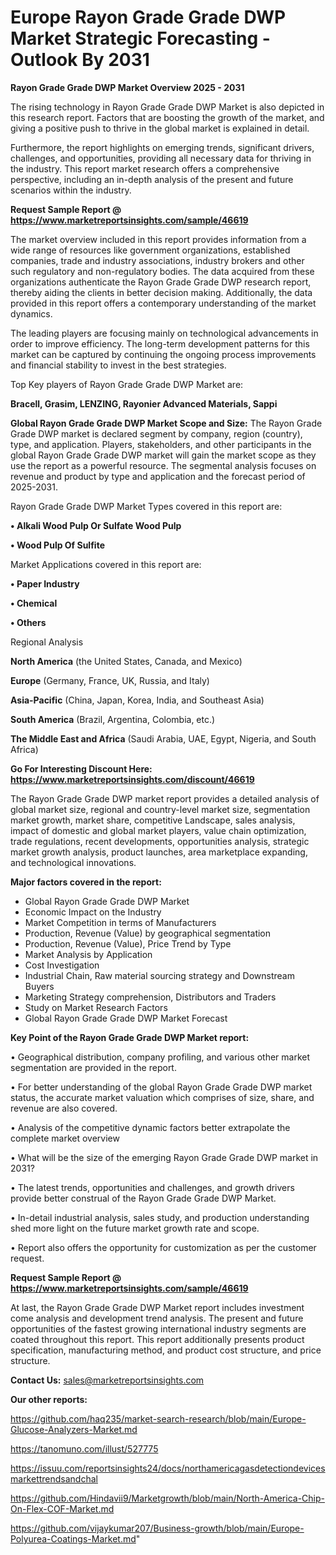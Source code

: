 # Europe Rayon Grade Grade DWP Market Strategic Forecasting - Outlook By 2031

<Strong> Rayon Grade Grade DWP Market Overview 2025 - 2031</strong>

The rising technology in Rayon Grade Grade DWP Market is also depicted in this research report. Factors that are boosting the growth of the market, and giving a positive push to thrive in the global market is explained in detail.

Furthermore, the report highlights on emerging trends, significant drivers, challenges, and opportunities, providing all necessary data for thriving in the industry. This report market research offers a comprehensive perspective, including an in-depth analysis of the present and future scenarios within the industry.

<strong>Request Sample Report @ <a href=https://www.marketreportsinsights.com/sample/46619>https://www.marketreportsinsights.com/sample/46619</a></strong>

The market overview included in this report provides information from a wide range of resources like government organizations, established companies, trade and industry associations, industry brokers and other such regulatory and non-regulatory bodies. The data acquired from these organizations authenticate the Rayon Grade Grade DWP research report, thereby aiding the clients in better decision making. Additionally, the data provided in this report offers a contemporary understanding of the market dynamics.

The leading players are focusing mainly on technological advancements in order to improve efficiency. The long-term development patterns for this market can be captured by continuing the ongoing process improvements and financial stability to invest in the best strategies.

Top Key players of Rayon Grade Grade DWP Market are:

<strong>Bracell, Grasim, LENZING, Rayonier Advanced Materials, Sappi</strong>

<strong><b>Global Rayon Grade Grade DWP Market Scope and Size:</b></strong>
The Rayon Grade Grade DWP market is declared segment by company, region (country), type, and application. Players, stakeholders, and other participants in the global Rayon Grade Grade DWP market will gain the market scope as they use the report as a powerful resource. The segmental analysis focuses on revenue and product by type and application and the forecast period of 2025-2031.

Rayon Grade Grade DWP Market Types covered in this report are:

<strong>•  Alkali Wood Pulp Or Sulfate Wood Pulp

•  Wood Pulp Of Sulfite</strong>

Market Applications covered in this report are:

<strong>•  Paper Industry

•  Chemical

•  Others</strong> 

Regional Analysis

<strong>North America</strong> (the United States, Canada, and Mexico)

<strong>Europe</strong> (Germany, France, UK, Russia, and Italy)

<strong>Asia-Pacific</strong> (China, Japan, Korea, India, and Southeast Asia)

<strong>South America</strong> (Brazil, Argentina, Colombia, etc.)

<strong>The Middle East and Africa</strong> (Saudi Arabia, UAE, Egypt, Nigeria, and South Africa)

<strong>Go For Interesting Discount Here: <a href=https://www.marketreportsinsights.com/discount/46619>https://www.marketreportsinsights.com/discount/46619</a></strong>

The Rayon Grade Grade DWP market report provides a detailed analysis of global market size, regional and country-level market size, segmentation market growth, market share, competitive Landscape, sales analysis, impact of domestic and global market players, value chain optimization, trade regulations, recent developments, opportunities analysis, strategic market growth analysis, product launches, area marketplace expanding, and technological innovations.

<strong><b>Major factors covered in the report:</b></strong>
<ul>
  <li>Global Rayon Grade Grade DWP Market </li>
  <li>Economic Impact on the Industry</li>
  <li>Market Competition in terms of Manufacturers</li>
  <li>Production, Revenue (Value) by geographical segmentation</li>
  <li>Production, Revenue (Value), Price Trend by Type</li>
  <li>Market Analysis by Application</li>
  <li>Cost Investigation</li>
  <li>Industrial Chain, Raw material sourcing strategy and Downstream Buyers</li>
  <li>Marketing Strategy comprehension, Distributors and Traders</li>
  <li>Study on Market Research Factors</li>
  <li>Global Rayon Grade Grade DWP Market Forecast</li>
</ul>

<strong><b>Key Point of the Rayon Grade Grade DWP Market report:</b></strong>

• Geographical distribution, company profiling, and various other market segmentation are provided in the report.

• For better understanding of the global Rayon Grade Grade DWP market status, the accurate market valuation which comprises of size, share, and revenue are also covered.

• Analysis of the competitive dynamic factors better extrapolate the complete market overview

• What will be the size of the emerging Rayon Grade Grade DWP market in 2031?

• The latest trends, opportunities and challenges, and growth drivers provide better construal of the Rayon Grade Grade DWP Market.

• In-detail industrial analysis, sales study, and production understanding shed more light on the future market growth rate and scope.

• Report also offers the opportunity for customization as per the customer request.

<strong>Request Sample Report @ <a href=https://www.marketreportsinsights.com/sample/46619>https://www.marketreportsinsights.com/sample/46619</a></strong>

At last, the Rayon Grade Grade DWP Market report includes investment come analysis and development trend analysis. The present and future opportunities of the fastest growing international industry segments are coated throughout this report. This report additionally presents product specification, manufacturing method, and product cost structure, and price structure.

<strong>Contact Us:</strong>
sales@marketreportsinsights.com

<strong>Our other reports:</strong>

<a href=https://github.com/haq235/market-search-research/blob/main/Europe-Glucose-Analyzers-Market.md>https://github.com/haq235/market-search-research/blob/main/Europe-Glucose-Analyzers-Market.md</a>

<a href=https://tanomuno.com/illust/527775>https://tanomuno.com/illust/527775</a>

<a href=https://issuu.com/reportsinsights24/docs/northamericagasdetectiondevicesmarkettrendsandchal>https://issuu.com/reportsinsights24/docs/northamericagasdetectiondevicesmarkettrendsandchal</a>

<a href=https://github.com/Hindavii9/Marketgrowth/blob/main/North-America-Chip-On-Flex-COF-Market.md>https://github.com/Hindavii9/Marketgrowth/blob/main/North-America-Chip-On-Flex-COF-Market.md</a>

<a href=https://github.com/vijaykumar207/Business-growth/blob/main/Europe-Polyurea-Coatings-Market.md>https://github.com/vijaykumar207/Business-growth/blob/main/Europe-Polyurea-Coatings-Market.md</a>"
